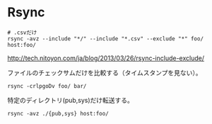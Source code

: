 # Rsync

```
# .csvだけ
rsync -avz --include "*/" --include "*.csv" --exclude "*" foo/ host:foo/
```

http://tech.nitoyon.com/ja/blog/2013/03/26/rsync-include-exclude/

ファイルのチェックサムだけを比較する（タイムスタンプを見ない）。
```
rsync -crlpgoDv foo/ bar/
```

特定のディレクトリ(pub,sys)だけ転送する。
```
rsync -avz ./{pub,sys} host:foo/
```
